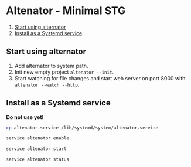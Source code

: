 # Altenator - Minimal STG

1. [Start using alternator](#start-using-alternator)
2. [Install as a Systemd service](#install-as-a-systemd-service)

## Start using alternator

1. Add alternator to system path.
2. Init new empty project `altenator --init`.
3. Start watching for file changes and start web server on port 8000 with `altenator --watch --http`.

## Install as a Systemd service

**Do not use yet!**

```bash
cp altenator.service /lib/systemd/system/altenator.service

service altenator enable

service altenator start

service altenator status
```
